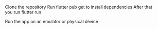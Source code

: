 Clone the repository
Run flutter pub get to install dependencies
After that you run flutter run

Run the app on an emulator or physical device
